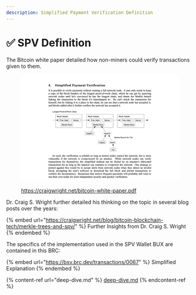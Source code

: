 ```yaml
---
description: Simplified Payment Verification Definition
---
```


# ✅ SPV Definition

The Bitcoin white paper detailed how non-miners could verify transactions given to them.

<figure><img src="../.gitbook/assets/image.png" alt=""><figcaption><p><a href="https://craigwright.net/bitcoin-white-paper.pdf">https://craigwright.net/bitcoin-white-paper.pdf</a></p></figcaption></figure>

Dr. Craig S. Wright further detailed his thinking on the topic in several blog posts over the years:

{% embed url="https://craigwright.net/blog/bitcoin-blockchain-tech/merkle-trees-and-spv/" %}
Further Insights from Dr. Craig S. Wright
{% endembed %}

The specifics of the implementation used in the SPV Wallet BUX are contained in this BRC:

{% embed url="https://bsv.brc.dev/transactions/0067" %}
Simplified Explanation
{% endembed %}



{% content-ref url="deep-dive.md" %}
[deep-dive.md](deep-dive.md)
{% endcontent-ref %}
